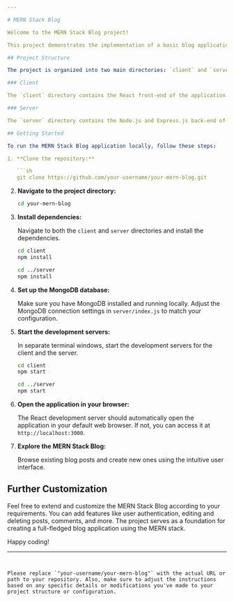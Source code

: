 ```yaml
---

# MERN Stack Blog

Welcome to the MERN Stack Blog project!

This project demonstrates the implementation of a basic blog application using the MERN stack (MongoDB, Express.js, React, and Node.js). The application allows users to view existing blog posts and create new ones. This README provides an overview of the project's structure and how to set it up.

## Project Structure

The project is organized into two main directories: `client` and `server`.

### Client

The `client` directory contains the React front-end of the application. It includes components, styles, and application logic for the user interface. The main entry point is `client/src/index.js`.

### Server

The `server` directory contains the Node.js and Express.js back-end of the application. It handles API routes, database connectivity, and business logic. The main entry point is `server/index.js`.

## Getting Started

To run the MERN Stack Blog application locally, follow these steps:

1. **Clone the repository:**

   ```sh
   git clone https://github.com/your-username/your-mern-blog.git
   ```

2. **Navigate to the project directory:**

   ```sh
   cd your-mern-blog
   ```

3. **Install dependencies:**

   Navigate to both the `client` and `server` directories and install the dependencies.

   ```sh
   cd client
   npm install
   ```

   ```sh
   cd ../server
   npm install
   ```

4. **Set up the MongoDB database:**

   Make sure you have MongoDB installed and running locally. Adjust the MongoDB connection settings in `server/index.js` to match your configuration.

5. **Start the development servers:**

   In separate terminal windows, start the development servers for the client and the server.

   ```sh
   cd client
   npm start
   ```

   ```sh
   cd ../server
   npm start
   ```

6. **Open the application in your browser:**

   The React development server should automatically open the application in your default web browser. If not, you can access it at `http://localhost:3000`.

7. **Explore the MERN Stack Blog:**

   Browse existing blog posts and create new ones using the intuitive user interface.

## Further Customization

Feel free to extend and customize the MERN Stack Blog according to your requirements. You can add features like user authentication, editing and deleting posts, comments, and more. The project serves as a foundation for creating a full-fledged blog application using the MERN stack.

Happy coding!

---
```


Please replace `"your-username/your-mern-blog"` with the actual URL or path to your repository. Also, make sure to adjust the instructions based on any specific details or modifications you've made to your project structure or configuration.
